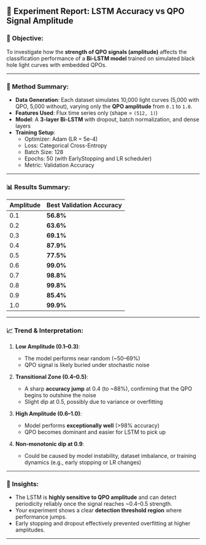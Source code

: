 ## 🧪 Experiment Report: LSTM Accuracy vs QPO Signal Amplitude

### 📌 Objective:
To investigate how the **strength of QPO signals (amplitude)** affects the classification performance of a **Bi-LSTM model** trained on simulated black hole light curves with embedded QPOs.

---

### 🔧 Method Summary:

- **Data Generation**: Each dataset simulates 10,000 light curves (5,000 with QPO, 5,000 without), varying only the **QPO amplitude** from `0.1` to `1.0`.
- **Features Used**: Flux time series only (shape = `(512, 1)`)
- **Model**: A **3-layer Bi-LSTM** with dropout, batch normalization, and dense layers
- **Training Setup**:
  - Optimizer: Adam (LR = 5e-4)
  - Loss: Categorical Cross-Entropy
  - Batch Size: 128
  - Epochs: 50 (with EarlyStopping and LR scheduler)
  - Metric: Validation Accuracy

---

### 📊 Results Summary:

| Amplitude | Best Validation Accuracy |
|-----------|---------------------------|
| 0.1       | **56.8%**                 |
| 0.2       | **63.6%**                 |
| 0.3       | **69.1%**                 |
| 0.4       | **87.9%**                 |
| 0.5       | **77.5%**                 |
| 0.6       | **99.0%**                 |
| 0.7       | **98.8%**                 |
| 0.8       | **99.8%**                 |
| 0.9       | **85.4%**                 |
| 1.0       | **99.9%**                 |

---

### 📈 Trend & Interpretation:

1. **Low Amplitude (0.1–0.3)**:
   - The model performs near random (~50–69%)
   - QPO signal is likely buried under stochastic noise

2. **Transitional Zone (0.4–0.5)**:
   - A sharp **accuracy jump** at 0.4 (to ~88%), confirming that the QPO begins to outshine the noise
   - Slight dip at 0.5, possibly due to variance or overfitting

3. **High Amplitude (0.6–1.0)**:
   - Model performs **exceptionally well** (>98% accuracy)
   - QPO becomes dominant and easier for LSTM to pick up

4. **Non-monotonic dip at 0.9**:
   - Could be caused by model instability, dataset imbalance, or training dynamics (e.g., early stopping or LR changes)

---

### 🧠 Insights:

- The LSTM is **highly sensitive to QPO amplitude** and can detect periodicity reliably once the signal reaches ~0.4–0.5 strength.
- Your experiment shows a clear **detection threshold region** where performance jumps.
- Early stopping and dropout effectively prevented overfitting at higher amplitudes.

----